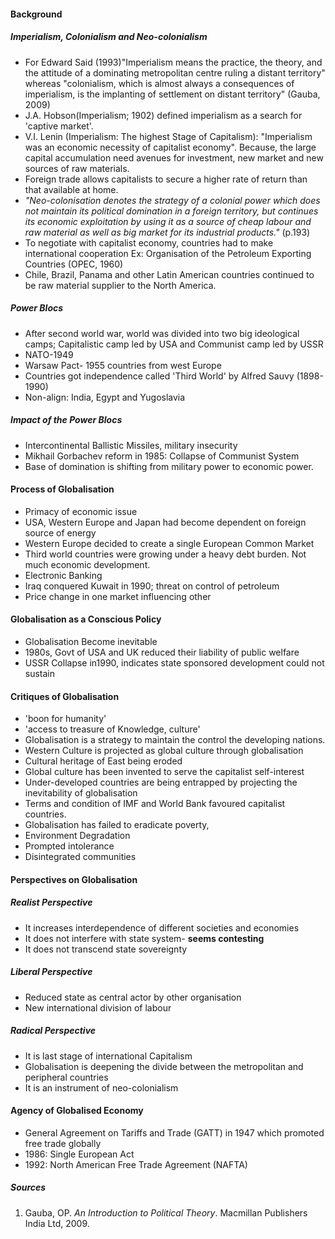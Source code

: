 #### Background
##### Imperialism, Colonialism and Neo-colonialism
- For Edward Said (1993)"Imperialism means the practice, the theory, and the attitude of a dominating metropolitan centre ruling a distant territory" whereas "colonialism, which is almost always a consequences of imperialism, is the implanting of settlement on distant territory" (Gauba, 2009)
- J.A. Hobson(Imperialism; 1902) defined imperialism as a search for 'captive market'.
- V.I. Lenin (Imperialism: The highest Stage of Capitalism): "Imperialism was an economic necessity of capitalist economy". Because, the large capital accumulation need avenues for investment, new market and new sources of raw materials.
- Foreign trade allows capitalists to secure a higher rate of return than that available at home.
- *"Neo-colonisation denotes the strategy of a colonial power which does not maintain its political domination in a foreign territory, but continues its economic exploitation by using it as a source of cheap labour and raw material as well as big market for its industrial products."* (p.193)
- To negotiate with capitalist economy, countries had to make international cooperation Ex: Organisation of the Petroleum Exporting Countries (OPEC, 1960)
-  Chile, Brazil, Panama and other Latin American countries continued to be raw material supplier to the North America.
##### Power Blocs
- After second world war, world was divided into two big ideological camps; Capitalistic camp led by USA and Communist camp led by USSR
- NATO-1949
- Warsaw Pact- 1955 countries from west Europe
- Countries got independence called 'Third World' by Alfred Sauvy (1898-1990)
- Non-align: India, Egypt and Yugoslavia
##### Impact of the Power Blocs
- Intercontinental Ballistic Missiles, military insecurity
- Mikhail Gorbachev reform in 1985: Collapse of Communist System 
- Base of domination is shifting from military power to economic power.
#### Process of Globalisation
- Primacy of economic issue
- USA, Western Europe and Japan had become dependent on foreign source of energy
- Western Europe decided to create a single European Common Market
- Third world countries were growing under a heavy debt burden. Not much economic development.
- Electronic Banking
- Iraq conquered Kuwait in 1990; threat on control of petroleum
- Price change in one market influencing other
#### Globalisation as a Conscious Policy 
- Globalisation Become inevitable 
- 1980s, Govt of USA and UK reduced their liability of public welfare
- USSR Collapse in1990, indicates state sponsored development could not sustain
#### Critiques of Globalisation
- 'boon for humanity'
- 'access to treasure of Knowledge, culture'
- Globalisation is a strategy to maintain the control the developing nations.
- Western Culture is projected as global culture through globalisation
- Cultural heritage of East being eroded
- Global culture has been invented to serve the capitalist self-interest
- Under-developed countries are being entrapped by projecting the inevitability of globalisation
- Terms and condition of IMF and World Bank favoured capitalist countries.
- Globalisation has failed to eradicate poverty,
- Environment Degradation
- Prompted intolerance
- Disintegrated communities
#### Perspectives on Globalisation
##### Realist Perspective
- It increases interdependence of different societies and economies
- It does not interfere with state system- **seems contesting**
- It does not transcend state sovereignty
##### Liberal Perspective
- Reduced state as central actor by other organisation
- New international division of labour
##### Radical Perspective
- It is last stage of international Capitalism
- Globalisation is deepening the divide between the metropolitan and peripheral countries
- It is an instrument of neo-colonialism
#### Agency of Globalised Economy
- General Agreement on Tariffs and Trade (GATT) in 1947 which promoted free trade globally
- 1986: Single European Act
- 1992: North American Free Trade Agreement (NAFTA)
##### Sources
1. Gauba, OP. _An Introduction to Political Theory_. Macmillan Publishers India Ltd, 2009.
